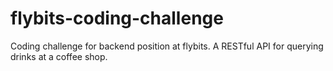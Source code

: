 # flybits-coding-challenge

Coding challenge for backend position at flybits. A RESTful API for querying drinks at a coffee shop.
